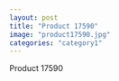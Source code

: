 ```yaml
---
layout: post
title: "Product 17590"
image: "product17590.jpg"
categories: "category1"
---
```

Product 17590
